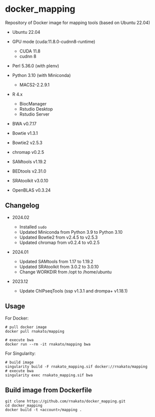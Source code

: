 # docker_mapping

Repository of Docker image for mapping tools (based on Ubuntu 22.04)

- Ubuntu 22.04

- GPU mode (cuda:11.8.0-cudnn8-runtime)
   - CUDA 11.8
   - cudnn 8

- Perl 5.36.0 (with plenv)
- Python 3.10 (with Miniconda)
    - MACS2-2.2.9.1

- R 4.x
    - BiocManager
    - Rstudio Desktop
    - Rstudio Server


- BWA v0.7.17
- Bowtie v1.3.1
- Bowtie2 v2.5.3
- chromap v0.2.5
- SAMtools v1.19.2
- BEDtools v2.31.0
- SRAtoolkit v3.0.10
- OpenBLAS v0.3.24

## Changelog

- 2024.02
  - Installed `sudo`
  - Updated Miniconda from Python 3.9 to Python 3.10
  - Updated Bowtie2 from v2.4.5 to v2.5.3
  - Updated chromap from v0.2.4 to v0.2.5

- 2024.01
  - Updated SAMtools from 1.17 to 1.19.2
  - Updated SRAtoolkit from 3.0.2 to 3.0.10
  - Change WORKDIR from /opt to /home/ubuntu

- 2023.12
  - Update ChIPseqTools (ssp v1.3.1 and drompa+ v1.18.1)

## Usage

For Docker:

    # pull docker image
    docker pull rnakato/mapping

    # execute bwa
    docker run --rm -it rnakato/mapping bwa

For Singularity:

    # build image
    singularity build -F rnakato_mapping.sif docker://rnakato/mapping
    # execute bwa
    singularity exec rnakato_mapping.sif bwa

## Build image from Dockerfile

    git clone https://github.com/rnakato/docker_mapping.git
    cd docker_mapping
    docker build -t <account>/mapping .
